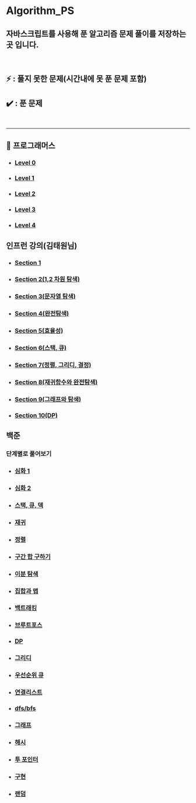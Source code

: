 # Algorithm_PS

## 자바스크립트를 사용해 푼 알고리즘 문제 풀이를 저장하는 곳 입니다.

<br>

## ⚡ : 풀지 못한 문제(시간내에 못 푼 문제 포함)

## ✔️ : 푼 문제

<br>

---

## 📁 프로그래머스

- ### [Level 0](./Programmers/level0/README.md)
- ### [Level 1](./Programmers/Level1/README.md)
- ### [Level 2](./Programmers/Level2/README.md)
- ### [Level 3](./Programmers/Level3/README.md)
- ### [Level 4](./Programmers/Level4/README.md)

## 인프런 강의(김태원님)

- ### [Section 1](./inflearn/section1/README.md)
- ### [Section 2(1,2 차원 탐색)](./inflearn/section2/README.md)
- ### [Section 3(문자열 탐색)](./inflearn/section3/README.md)
- ### [Section 4(완전탐색)](./inflearn/section4/README.md)
- ### [Section 5(효율성)](./inflearn/section5/README.md)
- ### [Section 6(스택, 큐)](./inflearn/section6/README.md)
- ### [Section 7(정렬, 그리디, 결정)](./inflearn/section7/README.md)
- ### [Section 8(재귀함수와 완전탐색)](./inflearn/section8/README.md)
- ### [Section 9(그래프와 탐색)](./inflearn/section9/README.md)
- ### [Section 10(DP)](./inflearn/section10/README.md)

## 백준

### 단계별로 풀어보기

- ### [심화 1](./Baekjoon/intense/README.md)
- ### [심화 2](./Baekjoon/intense2/README.md)
- ### [스택, 큐, 덱](./Baekjoon/queue,deque/README.md)
- ### [재귀](./Baekjoon/recursive/README.md)
- ### [정렬](./Baekjoon/sort/README.md)
- ### [구간 합 구하기](./Baekjoon/partsum/README.md)
- ### [이분 탐색](./Baekjoon/binarysearch/README.md)
- ### [집합과 맵](./Baekjoon/map/README.md)
- ### [백트래킹](./Baekjoon/backtracking/README.md)
- ### [브루트포스](./Baekjoon/bruteforce/README.md)
- ### [DP](./Baekjoon/dp/README.md)
- ### [그리디](./Baekjoon/greedy/README.md)
- ### [우선순위 큐](./Baekjoon/priority/README.md)
- ### [연결리스트](./Baekjoon/linkedlist/README.md)
- ### [dfs/bfs](./Baekjoon/dfsbfs/README.md)
- ### [그래프](./Baekjoon/graph/README.md)
- ### [해시](./Baekjoon/hash/README.md)
- ### [투 포인터](./Baekjoon/twoPointer/README.md)
- ### [구현](./Baekjoon/gu/README.md)
- ### [랜덤](./Baekjoon/random/README.md)

